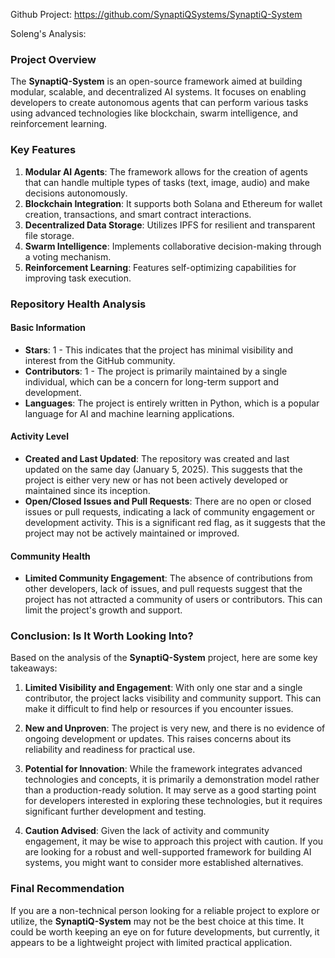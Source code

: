 Github Project: https://github.com/SynaptiQSystems/SynaptiQ-System

Soleng's Analysis:

### Project Overview

The **SynaptiQ-System** is an open-source framework aimed at building modular, scalable, and decentralized AI systems. It focuses on enabling developers to create autonomous agents that can perform various tasks using advanced technologies like blockchain, swarm intelligence, and reinforcement learning. 

### Key Features

1. **Modular AI Agents**: The framework allows for the creation of agents that can handle multiple types of tasks (text, image, audio) and make decisions autonomously.
2. **Blockchain Integration**: It supports both Solana and Ethereum for wallet creation, transactions, and smart contract interactions.
3. **Decentralized Data Storage**: Utilizes IPFS for resilient and transparent file storage.
4. **Swarm Intelligence**: Implements collaborative decision-making through a voting mechanism.
5. **Reinforcement Learning**: Features self-optimizing capabilities for improving task execution.

### Repository Health Analysis

#### Basic Information
- **Stars**: 1 - This indicates that the project has minimal visibility and interest from the GitHub community.
- **Contributors**: 1 - The project is primarily maintained by a single individual, which can be a concern for long-term support and development.
- **Languages**: The project is entirely written in Python, which is a popular language for AI and machine learning applications.

#### Activity Level
- **Created and Last Updated**: The repository was created and last updated on the same day (January 5, 2025). This suggests that the project is either very new or has not been actively developed or maintained since its inception.
- **Open/Closed Issues and Pull Requests**: There are no open or closed issues or pull requests, indicating a lack of community engagement or development activity. This is a significant red flag, as it suggests that the project may not be actively maintained or improved.

#### Community Health
- **Limited Community Engagement**: The absence of contributions from other developers, lack of issues, and pull requests suggest that the project has not attracted a community of users or contributors. This can limit the project's growth and support.

### Conclusion: Is It Worth Looking Into?

Based on the analysis of the **SynaptiQ-System** project, here are some key takeaways:

1. **Limited Visibility and Engagement**: With only one star and a single contributor, the project lacks visibility and community support. This can make it difficult to find help or resources if you encounter issues.

2. **New and Unproven**: The project is very new, and there is no evidence of ongoing development or updates. This raises concerns about its reliability and readiness for practical use.

3. **Potential for Innovation**: While the framework integrates advanced technologies and concepts, it is primarily a demonstration model rather than a production-ready solution. It may serve as a good starting point for developers interested in exploring these technologies, but it requires significant further development and testing.

4. **Caution Advised**: Given the lack of activity and community engagement, it may be wise to approach this project with caution. If you are looking for a robust and well-supported framework for building AI systems, you might want to consider more established alternatives.

### Final Recommendation

If you are a non-technical person looking for a reliable project to explore or utilize, the **SynaptiQ-System** may not be the best choice at this time. It could be worth keeping an eye on for future developments, but currently, it appears to be a lightweight project with limited practical application.